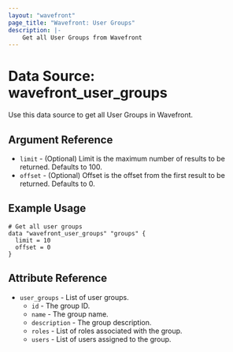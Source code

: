 ```yaml
---
layout: "wavefront"
page_title: "Wavefront: User Groups"
description: |-
    Get all User Groups from Wavefront
---
```


# Data Source: wavefront_user_groups

Use this data source to get all User Groups in Wavefront.

## Argument Reference

* `limit` - (Optional) Limit is the maximum number of results to be returned. Defaults to 100.
* `offset` - (Optional) Offset is the offset from the first result to be returned. Defaults to 0.

## Example Usage

```hcl
# Get all user groups
data "wavefront_user_groups" "groups" {
  limit = 10
  offset = 0
}
```

## Attribute Reference

* `user_groups` - List of user groups.
    * `id` - The group ID.
    * `name` - The group name.
    * `description` - The group description.
    * `roles` - List of roles associated with the group.
    * `users` - List of users assigned to the group.
